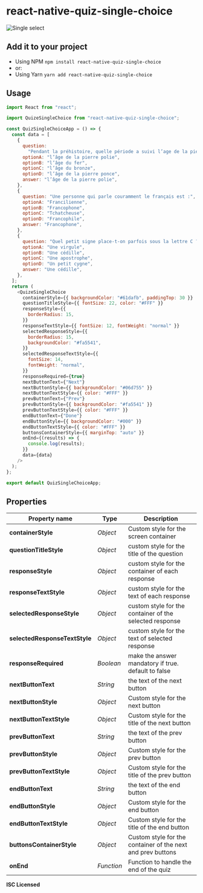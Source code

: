 # react-native-quiz-single-choice

![Single select](https://raw.githubusercontent.com/VolkenoMakers/react-native-quiz-single-choice/main/demo.gif)

## Add it to your project

- Using NPM
  `npm install react-native-quiz-single-choice`
- or:
- Using Yarn
  `yarn add react-native-quiz-single-choice`

## Usage

```javascript
import React from "react";

import QuizeSingleChoice from "react-native-quiz-single-choice";

const QuizSingleChoiceApp = () => {
  const data = [
    {
      question:
        "Pendant la préhistoire, quelle période a suivi l’age de la pierre taillée ?",
      optionA: "l’âge de la pierre polie",
      optionB: "l’âge du fer",
      optionC: "l’âge du bronze",
      optionD: "l’âge de la pierre ponce",
      answer: "l’âge de la pierre polie",
    },
    {
      question: "Une personne qui parle couramment le français est :",
      optionA: "Francilienne",
      optionB: "Francophone",
      optionC: "Tchatcheuse",
      optionD: "Francophile",
      answer: "Francophone",
    },
    {
      question: "Quel petit signe place-t-on parfois sous la lettre C ?",
      optionA: "Une virgule",
      optionB: "Une cédille",
      optionC: "Une apostrophe",
      optionD: "Un petit cygne",
      answer: "Une cédille",
    },
  ];
  return (
    <QuizeSingleChoice
      containerStyle={{ backgroundColor: "#61dafb", paddingTop: 30 }}
      questionTitleStyle={{ fontSize: 22, color: "#FFF" }}
      responseStyle={{
        borderRadius: 15,
      }}
      responseTextStyle={{ fontSize: 12, fontWeight: "normal" }}
      selectedResponseStyle={{
        borderRadius: 15,
        backgroundColor: "#fa5541",
      }}
      selectedResponseTextStyle={{
        fontSize: 14,
        fontWeight: "normal",
      }}
      responseRequired={true}
      nextButtonText={"Next"}
      nextButtonStyle={{ backgroundColor: "#06d755" }}
      nextButtonTextStyle={{ color: "#FFF" }}
      prevButtonText={"Prev"}
      prevButtonStyle={{ backgroundColor: "#fa5541" }}
      prevButtonTextStyle={{ color: "#FFF" }}
      endButtonText={"Done"}
      endButtonStyle={{ backgroundColor: "#000" }}
      endButtonTextStyle={{ color: "#FFF" }}
      buttonsContainerStyle={{ marginTop: "auto" }}
      onEnd={(results) => {
        console.log(results);
      }}
      data={data}
    />
  );
};

export default QuizSingleChoiceApp;
```

## Properties

| Property name                 | Type       | Description                                                 |
| ----------------------------- | ---------- | ----------------------------------------------------------- |
| **containerStyle**            | _Object_   | Custom style for the screen container                       |
| **questionTitleStyle**        | _Object_   | custom style for the title of the question                  |
| **responseStyle**             | _Object_   | custom style for the container of each response             |
| **responseTextStyle**         | _Object_   | custom style for the text of each response                  |
| **selectedResponseStyle**     | _Object_   | custom style for the container of the selected response     |
| **selectedResponseTextStyle** | _Object_   | custom style for the text of selected response              |
| **responseRequired**          | _Boolean_  | make the answer mandatory if true. default to false         |
| **nextButtonText**            | _String_   | the text of the next button                                 |
| **nextButtonStyle**           | _Object_   | Custom style for the next button                            |
| **nextButtonTextStyle**       | _Object_   | Custom style for the title of the next button               |
| **prevButtonText**            | _String_   | the text of the prev button                                 |
| **prevButtonStyle**           | _Object_   | Custom style for the prev button                            |
| **prevButtonTextStyle**       | _Object_   | Custom style for the title of the prev button               |
| **endButtonText**             | _String_   | the text of the end button                                  |
| **endButtonStyle**            | _Object_   | Custom style for the end button                             |
| **endButtonTextStyle**        | _Object_   | Custom style for the title of the end button                |
| **buttonsContainerStyle**     | _Object_   | Custom style for the container of the next and prev buttons |
| **onEnd**                     | _Function_ | Function to handle the end of the quiz                      |

**ISC Licensed**
